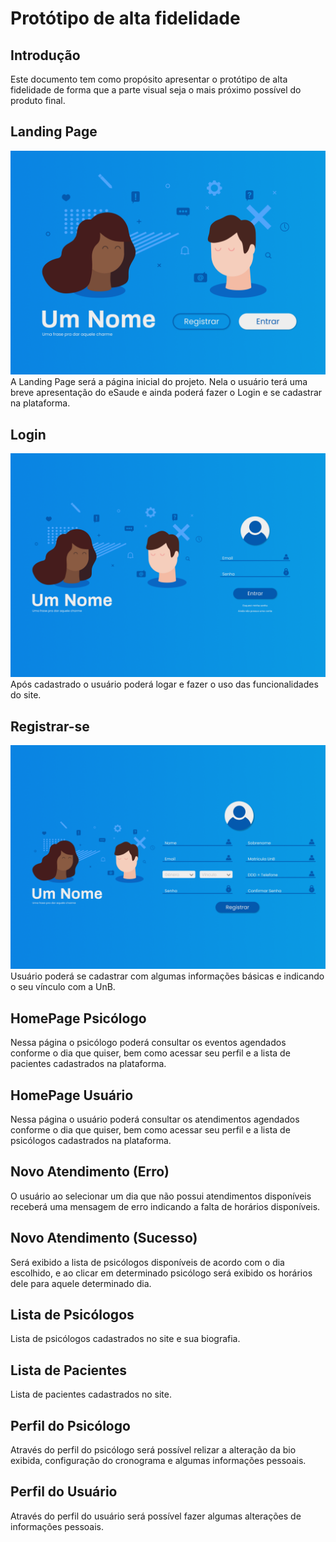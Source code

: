 # Protótipo de alta fidelidade

## Introdução

Este documento tem como propósito apresentar o protótipo de alta fidelidade de forma que a parte visual seja o mais próximo possível do produto final.

## Landing Page

[![Landing.png](img/Landing.png)](img/Landing.png)
A Landing Page será a página inicial do projeto. Nela o usuário terá uma breve apresentação do eSaude e ainda poderá fazer o Login e se cadastrar na plataforma.

## Login

[![Login.png](img/login.png)](img/login.png)
Após cadastrado o usuário poderá logar e fazer o uso das funcionalidades do site.

## Registrar-se

[![Registrar-se.png](img/Registrar-se.png)](img/Registrar-se.png)
Usuário poderá se cadastrar com algumas informações básicas e indicando o seu vínculo com a UnB.

## HomePage Psicólogo

Nessa página o psicólogo poderá consultar os eventos agendados conforme o dia que quiser, bem como acessar seu perfil e a lista de pacientes cadastrados na plataforma.

## HomePage Usuário

Nessa página o usuário poderá consultar os atendimentos agendados conforme o dia que quiser, bem como acessar seu perfil e a lista de psicólogos cadastrados na plataforma.

## Novo Atendimento (Erro)

O usuário ao selecionar um dia que não possui atendimentos disponíveis receberá uma mensagem de erro indicando a falta de horários disponíveis.

## Novo Atendimento (Sucesso)

Será exibido a lista de psicólogos disponíveis de acordo com o dia escolhido, e ao clicar em determinado psicólogo será exibido os horários dele para aquele determinado dia.

## Lista de Psicólogos

Lista de psicólogos cadastrados no site e sua biografia.

## Lista de Pacientes

Lista de pacientes cadastrados no site.

## Perfil do Psicólogo

Através do perfil do psicólogo será possível relizar a alteração da bio exibida, configuração do cronograma e algumas informações pessoais.

## Perfil do Usuário

Através do perfil do usuário será possível fazer algumas alterações de informações pessoais.